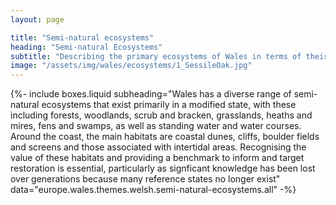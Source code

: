 ```yaml
---
layout: page

title: "Semi-natural ecosystems"
heading: "Semi-natural Ecosystems"
subtitle: "Describing the primary ecosystems of Wales in terms of their reference (or benchmark) or modified states."
image: "/assets/img/wales/ecosystems/1_SessileOak.jpg"
---
```


{%-
include boxes.liquid
subheading="Wales has a diverse range of semi-natural ecosystems that exist primarily in a modified state, with these including forests, woodlands, scrub and bracken, grasslands, heaths and mires, fens and swamps, as well as standing water and water courses.  Around the coast, the main habitats are coastal dunes, cliffs, boulder fields and screens and those associated with intertidal areas.  Recognising the value of these habitats and providing a benchmark to inform and target restoration is essential, particularly as signficant knowledge has been lost over generations because many reference states no longer exist"
data="europe.wales.themes.welsh.semi-natural-ecosystems.all"
-%}
